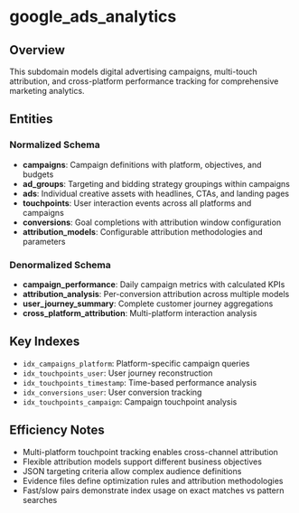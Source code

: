 # google_ads_analytics

## Overview
This subdomain models digital advertising campaigns, multi-touch attribution, and cross-platform performance tracking for comprehensive marketing analytics.

## Entities

### Normalized Schema
- **campaigns**: Campaign definitions with platform, objectives, and budgets
- **ad_groups**: Targeting and bidding strategy groupings within campaigns
- **ads**: Individual creative assets with headlines, CTAs, and landing pages
- **touchpoints**: User interaction events across all platforms and campaigns
- **conversions**: Goal completions with attribution window configuration
- **attribution_models**: Configurable attribution methodologies and parameters

### Denormalized Schema
- **campaign_performance**: Daily campaign metrics with calculated KPIs
- **attribution_analysis**: Per-conversion attribution across multiple models
- **user_journey_summary**: Complete customer journey aggregations
- **cross_platform_attribution**: Multi-platform interaction analysis

## Key Indexes
- `idx_campaigns_platform`: Platform-specific campaign queries
- `idx_touchpoints_user`: User journey reconstruction
- `idx_touchpoints_timestamp`: Time-based performance analysis
- `idx_conversions_user`: User conversion tracking
- `idx_touchpoints_campaign`: Campaign touchpoint analysis

## Efficiency Notes
- Multi-platform touchpoint tracking enables cross-channel attribution
- Flexible attribution models support different business objectives
- JSON targeting criteria allow complex audience definitions
- Evidence files define optimization rules and attribution methodologies
- Fast/slow pairs demonstrate index usage on exact matches vs pattern searches
